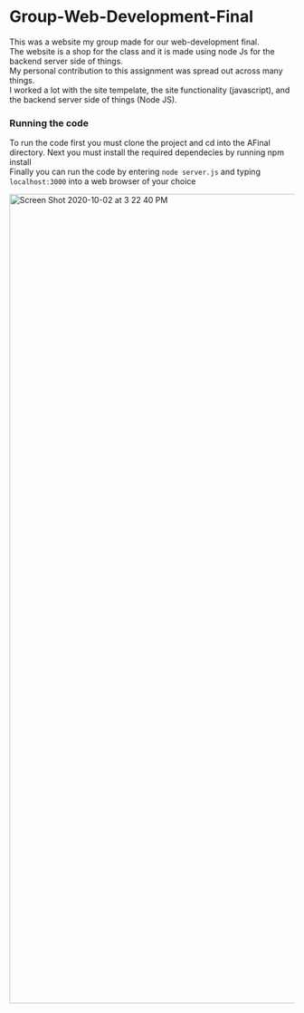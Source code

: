 # Group-Web-Development-Final
This was a website my group made for our web-development final.</br>
The website is a shop for the class and it is made using node Js for the backend server side of things.</br>
My personal contribution to this assignment was spread out across many things.</br>
I worked a lot with the site tempelate, the site functionality (javascript), and the backend server side of things (Node JS).</br>

### Running the code
To run the code first you must clone the project and cd into the AFinal directory. Next you must install the required dependecies by running npm install</br>
Finally you can run the code by entering `node server.js` and typing `localhost:3000` into a web browser of your choice</br>

<img width="1428" alt="Screen Shot 2020-10-02 at 3 22 40 PM" src="https://user-images.githubusercontent.com/41707123/142093324-05fc5112-7591-4792-a317-7853289bd8ac.png">
